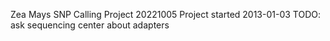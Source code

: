 Zea Mays SNP Calling Project
20221005
Project started 2013-01-03
TODO: ask sequencing center about adapters
